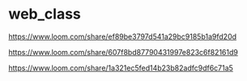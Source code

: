 # web_class
https://www.loom.com/share/ef89be3797d541a29bc9185b1a9fd20d

https://www.loom.com/share/607f8bd87790431997e823c6f82161d9

https://www.loom.com/share/1a321ec5fed14b23b82adfc9df6c71a5
